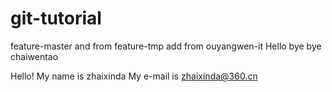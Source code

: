 # git-tutorial
feature-master
and from feature-tmp
add from ouyangwen-it
Hello bye bye chaiwentao

Hello!
My name is zhaixinda
My e-mail is zhaixinda@360.cn
